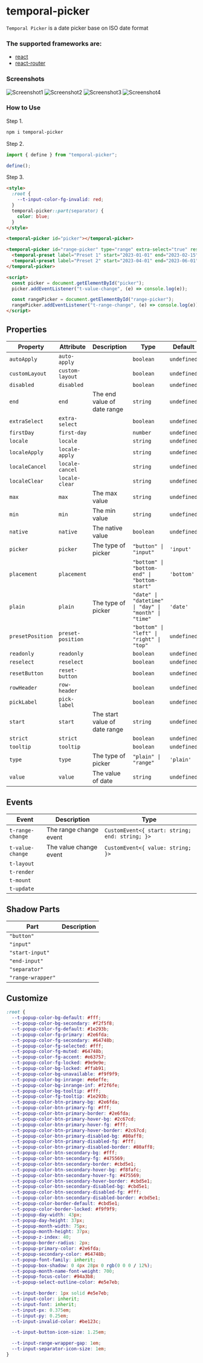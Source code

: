 # temporal-picker

`Temporal Picker` is a date picker base on ISO date format

### The supported frameworks are:

- [react](https://www.npmjs.com/package/@temporal-picker/react)
- [react-router](https://www.npmjs.com/package/@temporal-picker/react-router)

### Screenshots

![Screenshot1](https://github.com/Apozhidaev/temporal-picker/blob/main/img/Screenshot1.png)
![Screenshot2](https://github.com/Apozhidaev/temporal-picker/blob/main/img/Screenshot2.png)
![Screenshot3](https://github.com/Apozhidaev/temporal-picker/blob/main/img/Screenshot3.png)
![Screenshot4](https://github.com/Apozhidaev/temporal-picker/blob/main/img/Screenshot4.png)

### How to Use

Step 1.

```bash
npm i temporal-picker
```

Step 2.

```javascript
import { define } from "temporal-picker";

define();
```

Step 3.

```html
<style>
  :root {
    --t-input-color-fg-invalid: red;
  }
  temporal-picker::part(separator) {
    color: blue;
  }
</style>

<temporal-picker id="picker"></temporal-picker>

<temporal-picker id="range-picker" type="range" extra-select="true" reset-button="true">
  <temporal-preset label="Preset 1" start="2023-01-01" end="2023-02-15"></temporal-preset>
  <temporal-preset label="Preset 2" start="2023-04-01" end="2023-06-01"></temporal-preset>
</temporal-picker>

<script>
  const picker = document.getElementById("picker");
  picker.addEventListener("t-value-change", (e) => console.log(e));

  const rangePicker = document.getElementById("range-picker");
  rangePicker.addEventListener("t-range-change", (e) => console.log(e));
</script>
```

## Properties

| Property         | Attribute         | Description                   | Type                                                 | Default     |
| ---------------- | ----------------- | ----------------------------- | ---------------------------------------------------- | ----------- |
| `autoApply`      | `auto-apply`      |                               | `boolean`                                            | `undefined` |
| `customLayout`   | `custom-layout`   |                               | `boolean`                                            | `undefined` |
| `disabled`       | `disabled`        |                               | `boolean`                                            | `undefined` |
| `end`            | `end`             | The end value of date range   | `string`                                             | `undefined` |
| `extraSelect`    | `extra-select`    |                               | `boolean`                                            | `undefined` |
| `firstDay`       | `first-day`       |                               | `number`                                             | `undefined` |
| `locale`         | `locale`          |                               | `string`                                             | `undefined` |
| `localeApply`    | `locale-apply`    |                               | `string`                                             | `undefined` |
| `localeCancel`   | `locale-cancel`   |                               | `string`                                             | `undefined` |
| `localeClear`    | `locale-clear`    |                               | `string`                                             | `undefined` |
| `max`            | `max`             | The max value                 | `string`                                             | `undefined` |
| `min`            | `min`             | The min value                 | `string`                                             | `undefined` |
| `native`         | `native`          | The native value              | `boolean`                                            | `undefined` |
| `picker`         | `picker`          | The type of picker            | `"button" \| "input"`                                | `'input'`   |
| `placement`      | `placement`       |                               | `"bottom" \| "bottom-end" \| "bottom-start"`         | `'bottom'`  |
| `plain`          | `plain`           | The type of picker            | `"date" \| "datetime" \| "day" \| "month" \| "time"` | `'date'`    |
| `presetPosition` | `preset-position` |                               | `"bottom" \| "left" \| "right" \| "top"`             | `undefined` |
| `readonly`       | `readonly`        |                               | `boolean`                                            | `undefined` |
| `reselect`       | `reselect`        |                               | `boolean`                                            | `undefined` |
| `resetButton`    | `reset-button`    |                               | `boolean`                                            | `undefined` |
| `rowHeader`      | `row-header`      |                               | `boolean`                                            | `undefined` |
| `pickLabel`      | `pick-label`      |                               | `boolean`                                            | `undefined` |
| `start`          | `start`           | The start value of date range | `string`                                             | `undefined` |
| `strict`         | `strict`          |                               | `boolean`                                            | `undefined` |
| `tooltip`        | `tooltip`         |                               | `boolean`                                            | `undefined` |
| `type`           | `type`            | The type of picker            | `"plain" \| "range"`                                 | `'plain'`   |
| `value`          | `value`           | The value of date             | `string`                                             | `undefined` |

## Events

| Event            | Description            | Type                                           |
| ---------------- | ---------------------- | ---------------------------------------------- |
| `t-range-change` | The range change event | `CustomEvent<{ start: string; end: string; }>` |
| `t-value-change` | The value change event | `CustomEvent<{ value: string; }>`              |
| `t-layout`       |                        |                                                |
| `t-render`       |                        |                                                |
| `t-mount`        |                        |                                                |
| `t-update`       |                        |                                                |

## Shadow Parts

| Part              | Description |
| ----------------- | ----------- |
| `"button"`        |             |
| `"input"`         |             |
| `"start-input"`   |             |
| `"end-input"`     |             |
| `"separator"`     |             |
| `"range-wrapper"` |             |

## Customize

```css
:root {
  --t-popup-color-bg-default: #fff;
  --t-popup-color-bg-secondary: #f2f5f8;
  --t-popup-color-fg-default: #1e293b;
  --t-popup-color-fg-primary: #2e6fda;
  --t-popup-color-fg-secondary: #64748b;
  --t-popup-color-fg-selected: #fff;
  --t-popup-color-fg-muted: #64748b;
  --t-popup-color-fg-accent: #e63757;
  --t-popup-color-fg-locked: #9e9e9e;
  --t-popup-color-bg-locked: #ffab91;
  --t-popup-color-bg-unavailable: #f9f9f9;
  --t-popup-color-bg-inrange: #e6effe;
  --t-popup-color-bg-inrange-inf: #f2f6fe;
  --t-popup-color-bg-tooltip: #fff;
  --t-popup-color-fg-tooltip: #1e293b;
  --t-popup-color-btn-primary-bg: #2e6fda;
  --t-popup-color-btn-primary-fg: #fff;
  --t-popup-color-btn-primary-border: #2e6fda;
  --t-popup-color-btn-primary-hover-bg: #2c67cd;
  --t-popup-color-btn-primary-hover-fg: #fff;
  --t-popup-color-btn-primary-hover-border: #2c67cd;
  --t-popup-color-btn-primary-disabled-bg: #80aff8;
  --t-popup-color-btn-primary-disabled-fg: #fff;
  --t-popup-color-btn-primary-disabled-border: #80aff8;
  --t-popup-color-btn-secondary-bg: #fff;
  --t-popup-color-btn-secondary-fg: #475569;
  --t-popup-color-btn-secondary-border: #cbd5e1;
  --t-popup-color-btn-secondary-hover-bg: #f8fafc;
  --t-popup-color-btn-secondary-hover-fg: #475569;
  --t-popup-color-btn-secondary-hover-border: #cbd5e1;
  --t-popup-color-btn-secondary-disabled-bg: #cbd5e1;
  --t-popup-color-btn-secondary-disabled-fg: #fff;
  --t-popup-color-btn-secondary-disabled-border: #cbd5e1;
  --t-popup-color-border-default: #cbd5e1;
  --t-popup-color-border-locked: #f9f9f9;
  --t-popup-day-width: 43px;
  --t-popup-day-height: 37px;
  --t-popup-month-width: 75px;
  --t-popup-month-height: 37px;
  --t-popup-z-index: 40;
  --t-popup-border-radius: 2px;
  --t-popup-primary-color: #2e6fda;
  --t-popup-secondary-color: #64748b;
  --t-popup-font-family: inherit;
  --t-popup-box-shadow: 0 4px 28px 0 rgb(0 0 0 / 12%);
  --t-popup-month-name-font-weight: 700;
  --t-popup-focus-color: #94a3b8;
  --t-popup-select-outline-color: #e5e7eb;

  --t-input-border: 1px solid #e5e7eb;
  --t-input-color: inherit;
  --t-input-font: inherit;
  --t-input-px: 0.375em;
  --t-input-py: 0.25em;
  --t-input-invalid-color: #be123c;

  --t-input-button-icon-size: 1.25em;

  --t-input-range-wrapper-gap: 1em;
  --t-input-separator-icon-size: 1em;
}
```
